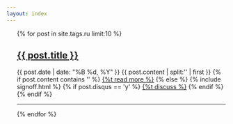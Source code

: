 ```yaml
---
layout: index
---
```


<ul class="posts">
	{% for post in site.tags.ru limit:10 %}
	<h2><a href="{{ post.url }}">{{ post.title }}</a></h2>
	<span class="post-date">{{ post.date | date: "%B %d, %Y" }}</span>
	{{ post.content | split:'<!--break-->' | first }}
	{% if post.content contains '<!--break-->' %}
		<a href="{{ post.url }}">{%t read more %}</a>
	{% else %}
		{% include signoff.html %}
		{% if post.disqus == 'y' %}
		<a href="{{ post.url }}">{%t discuss %}</a>
		{% endif %}
	{% endif %}
	<hr>
	{% endfor %}
</ul>
